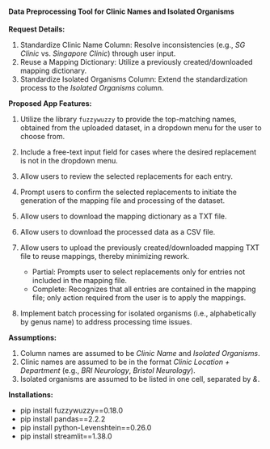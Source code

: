 #### Data Preprocessing Tool for Clinic Names and Isolated Organisms

**Request Details:**

1. Standardize Clinic Name Column: Resolve inconsistencies (e.g., *SG Clinic* vs. *Singapore Clinic*) through user input.
2. Reuse a Mapping Dictionary: Utilize a previously created/downloaded mapping dictionary.
3. Standardize Isolated Organisms Column: Extend the standardization process to the *Isolated Organisms* column.



**Proposed App Features:**

1. Utilize the library `fuzzywuzzy` to provide the top-matching names, obtained from the uploaded dataset, in a dropdown menu for the user to choose from.

2. Include a free-text input field for cases where the desired replacement is not in the dropdown menu.

3. Allow users to review the selected replacements for each entry.

4. Prompt users to confirm the selected replacements to initiate the generation of the mapping file and processing of the dataset.

5. Allow users to download the mapping dictionary as a TXT file.

6. Allow users to download the processed data as a CSV file.

7. Allow users to upload the previously created/downloaded mapping TXT file to reuse mappings, thereby minimizing rework.

   - Partial: Prompts user to select replacements only for entries not included in the mapping file.
   - Complete: Recognizes that all entries are contained in the mapping file; only action required from the user is to apply the mappings.

8. Implement batch processing for isolated organisms (i.e., alphabetically by genus name) to address processing time issues.

   

**Assumptions:**

1. Column names are assumed to be *Clinic Name* and *Isolated Organisms*.
2. Clinic names are assumed to be in the format *Clinic Location + Department* (e.g., *BRI Neurology*, *Bristol Neurology*).
3. Isolated organisms are assumed to be listed in one cell, separated by *&*.

**Installations:**

- pip install fuzzywuzzy==0.18.0
- pip install pandas==2.2.2
- pip install python-Levenshtein==0.26.0
- pip install streamlit==1.38.0
